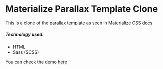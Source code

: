 # Materialize Parallax Template Clone
This is a clone of the [parallax template](https://materializecss.com/templates/parallax-template/preview.html) as seen in Materialize CSS [docs](https://materializecss.com/)

##### Technology used:
- HTML
- Sass (SCSS)

You can check the demo [here](https://codepen.io/bonge-ian/pen/LwZMeG)

